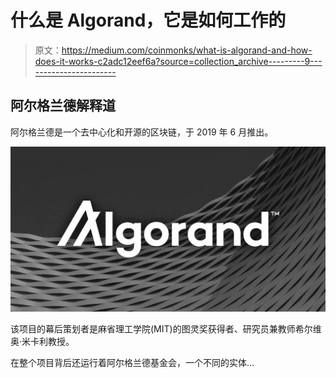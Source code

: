 # 什么是 Algorand，它是如何工作的

> 原文：<https://medium.com/coinmonks/what-is-algorand-and-how-does-it-works-c2adc12eef6a?source=collection_archive---------9----------------------->

## 阿尔格兰德解释道

阿尔格兰德是一个去中心化和开源的区块链，于 2019 年 6 月推出。

![](img/e67c581d3d518a5bb328f11a762fe900.png)

该项目的幕后策划者是麻省理工学院(MIT)的图灵奖获得者、研究员兼教师希尔维奥·米卡利教授。

在整个项目背后还运行着阿尔格兰德基金会，一个不同的实体…